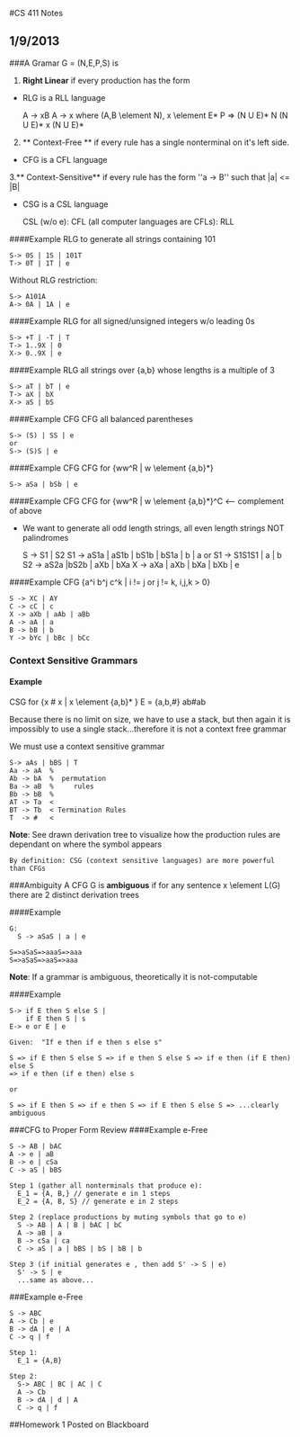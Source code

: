 #CS 411 Notes
## 1/9/2013

###A Gramar G = (N,E,P,S) is 
1. **Right Linear** if every production has the form 
- RLG is a RLL language

    A -> xB
    A -> x
    where (A,B \element N), x \element E*
    P => (N U E)* N (N U E)* x (N U E)*

2. ** Context-Free ** if every rule has a single nonterminal on it's left side.
- CFG is a CFL language 

3.** Context-Sensitive** if every rule has the form ''a -> B'' such that |a| <= |B|
- CSG is a CSL language

    CSL (w/o e):
      CFL (all computer languages are CFLs):
        RLL
     
####Example
RLG to generate all strings containing 101


    S-> 0S | 1S | 101T
    T-> 0T | 1T | e


 Without RLG restriction:

    S-> A101A
    A-> 0A | 1A | e

####Example
RLG for all signed/unsigned integers w/o leading 0s
  
    S-> +T | -T | T   
    T-> 1..9X | 0
    X-> 0..9X | e

####Example
RLG all strings over {a,b} whose lengths is a multiple of 3

    S-> aT | bT | e
    T-> aX | bX
    X-> aS | bS

####Example CFG
CFG all balanced parentheses

    S-> (S) | SS | e
    or
    S-> (S)S | e

####Example CFG
CFG for {ww^R | w \element {a,b}*}

    S-> aSa | bSb | e

####Example CFG
CFG for {ww^R | w \element {a,b}*}^C <-- complement of above
- We want to generate all odd length strings, all even length strings NOT palindromes

    S  -> S1 | S2
    S1 -> aS1a | aS1b | bS1b | bS1a | b | a
    or
    S1 -> S1S1S1 | a | b
    S2 -> aS2a |bS2b | aXb | bXa
    X  -> aXa | aXb | bXa | bXb | e

####Example CFG
{a^i b^j c^k | i != j or j != k, i,j,k > 0}

    S -> XC | AY
    C -> cC | c
    X -> aXb | aAb | aBb
    A -> aA | a
    B -> bB | b
    Y -> bYc | bBc | bCc

### Context Sensitive Grammars
#### Example
CSG for {x # x | x \element {a,b}* } E = {a,b,#}
ab#ab

Because there is no limit on size, we have to use a stack, but then again it is impossibly to use a single stack...therefore it is not a context free grammar

We must use a context sensitive grammar 

    S-> aAs | bBS | T
    Aa -> aA  %
    Ab -> bA  %  permutation
    Ba -> aB  %     rules
    Bb -> bB  %
    AT -> Ta  <
    BT -> Tb  < Termination Rules
    T  -> #   <

**Note**: See drawn derivation tree to visualize how the production rules are
dependant on where the symbol appears

    By definition: CSG (context sensitive languages) are more powerful than CFGs

###Ambiguity
A CFG G is **ambiguous** if for any sentence x \element L(G) there are 2 distinct derivation trees 

####Example
    
    G:
      S -> aSaS | a | e

    S=>aSaS=>aaaS=>aaa
    S=>aSaS=>aaS=>aaa

**Note**: If a grammar is ambiguous, theoretically it is not-computable

####Example

    S-> if E then S else S | 
        if E then S | s
    E-> e or E | e  

    Given:  "If e then if e then s else s" 
    
    S => if E then S else S => if e then S else S => if e then (if E then) else S
    => if e then (if e then) else s

    or

    S => if E then S => if e then S => if E then S else S => ...clearly ambiguous

###CFG to Proper Form Review
####Example e-Free

    S -> AB | bAC
    A -> e | aB
    B -> e | cSa
    C -> aS | bBS

    Step 1 (gather all nonterminals that produce e):
      E_1 = {A, B,} // generate e in 1 steps
      E_2 = {A, B, S} // generate e in 2 steps 

    Step 2 (replace productions by muting symbols that go to e)
      S -> AB | A | B | bAC | bC
      A -> aB | a
      B -> cSa | ca
      C -> aS | a | bBS | bS | bB | b

    Step 3 (if initial generates e , then add S' -> S | e)
      S' -> S | e
      ...same as above...

###Example e-Free

    S -> ABC
    A -> Cb | e
    B -> dA | e | A
    C -> q | f

    Step 1:
      E_1 = {A,B}

    Step 2:
      S-> ABC | BC | AC | C
      A -> Cb 
      B -> dA | d | A
      C -> q | f

##Homework 1 Posted on Blackboard

